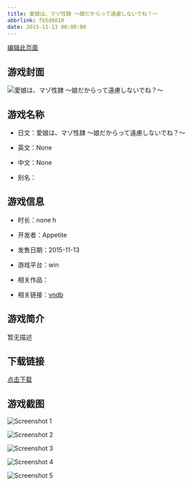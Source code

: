 ```yaml
---
title: 愛娘は、マゾ性隷 ～娘だからって遠慮しないでね？～
abbrlink: fb5d0810
date: 2015-11-13 00:00:00
---
```

[编辑此页面](https://github.com/ACG-3/ADV3-source/blob/main/source/_posts/games/%E6%84%9B%E5%A8%98%E3%81%AF%E3%80%81%E3%83%9E%E3%82%BE%E6%80%A7%E9%9A%B7%20%EF%BD%9E%E5%A8%98%E3%81%A0%E3%81%8B%E3%82%89%E3%81%A3%E3%81%A6%E9%81%A0%E6%85%AE%E3%81%97%E3%81%AA%E3%81%84%E3%81%A7%E3%81%AD%EF%BC%9F%EF%BD%9E.md)

## 游戏封面

![愛娘は、マゾ性隷 ～娘だからって遠慮しないでね？～](https://pan.timero.xyz/d/onedrive/img_lib_001/%E6%84%9B%E5%A8%98%E3%81%AF%E3%80%81%E3%83%9E%E3%82%BE%E6%80%A7%E9%9A%B7%20%EF%BD%9E%E5%A8%98%E3%81%A0%E3%81%8B%E3%82%89%E3%81%A3%E3%81%A6%E9%81%A0%E6%85%AE%E3%81%97%E3%81%AA%E3%81%84%E3%81%A7%E3%81%AD%EF%BC%9F%EF%BD%9E_cover.avif)


## 游戏名称

- 日文：愛娘は、マゾ性隷 ～娘だからって遠慮しないでね？～
- 英文：None
- 中文：None

- 别名：


## 游戏信息

- 时长：none h
- 开发者：Appetite
- 发售日期：2015-11-13
- 游戏平台：win
- 相关作品：

- 相关链接：[vndb](https://vndb.org/v18392)


## 游戏简介

暂无描述


## 下载链接

[点击下载](https://pan.timero.xyz/onedrive/adv_lib_001/%E6%84%9B%E5%A8%98%E3%81%AF%E3%80%81%E3%83%9E%E3%82%BE%E6%80%A7%E9%9A%B7%20%EF%BD%9E%E5%A8%98%E3%81%A0%E3%81%8B%E3%82%89%E3%81%A3%E3%81%A6%E9%81%A0%E6%85%AE%E3%81%97%E3%81%AA%E3%81%84%E3%81%A7%E3%81%AD%EF%BC%9F%EF%BD%9E)


## 游戏截图


![Screenshot 1](https://pan.timero.xyz/d/onedrive/img_lib_001/%E6%84%9B%E5%A8%98%E3%81%AF%E3%80%81%E3%83%9E%E3%82%BE%E6%80%A7%E9%9A%B7%20%EF%BD%9E%E5%A8%98%E3%81%A0%E3%81%8B%E3%82%89%E3%81%A3%E3%81%A6%E9%81%A0%E6%85%AE%E3%81%97%E3%81%AA%E3%81%84%E3%81%A7%E3%81%AD%EF%BC%9F%EF%BD%9E_Screenshot_1.avif)

![Screenshot 2](https://pan.timero.xyz/d/onedrive/img_lib_001/%E6%84%9B%E5%A8%98%E3%81%AF%E3%80%81%E3%83%9E%E3%82%BE%E6%80%A7%E9%9A%B7%20%EF%BD%9E%E5%A8%98%E3%81%A0%E3%81%8B%E3%82%89%E3%81%A3%E3%81%A6%E9%81%A0%E6%85%AE%E3%81%97%E3%81%AA%E3%81%84%E3%81%A7%E3%81%AD%EF%BC%9F%EF%BD%9E_Screenshot_2.avif)

![Screenshot 3](https://pan.timero.xyz/d/onedrive/img_lib_001/%E6%84%9B%E5%A8%98%E3%81%AF%E3%80%81%E3%83%9E%E3%82%BE%E6%80%A7%E9%9A%B7%20%EF%BD%9E%E5%A8%98%E3%81%A0%E3%81%8B%E3%82%89%E3%81%A3%E3%81%A6%E9%81%A0%E6%85%AE%E3%81%97%E3%81%AA%E3%81%84%E3%81%A7%E3%81%AD%EF%BC%9F%EF%BD%9E_Screenshot_3.avif)

![Screenshot 4](https://pan.timero.xyz/d/onedrive/img_lib_001/%E6%84%9B%E5%A8%98%E3%81%AF%E3%80%81%E3%83%9E%E3%82%BE%E6%80%A7%E9%9A%B7%20%EF%BD%9E%E5%A8%98%E3%81%A0%E3%81%8B%E3%82%89%E3%81%A3%E3%81%A6%E9%81%A0%E6%85%AE%E3%81%97%E3%81%AA%E3%81%84%E3%81%A7%E3%81%AD%EF%BC%9F%EF%BD%9E_Screenshot_4.avif)

![Screenshot 5](https://pan.timero.xyz/d/onedrive/img_lib_001/%E6%84%9B%E5%A8%98%E3%81%AF%E3%80%81%E3%83%9E%E3%82%BE%E6%80%A7%E9%9A%B7%20%EF%BD%9E%E5%A8%98%E3%81%A0%E3%81%8B%E3%82%89%E3%81%A3%E3%81%A6%E9%81%A0%E6%85%AE%E3%81%97%E3%81%AA%E3%81%84%E3%81%A7%E3%81%AD%EF%BC%9F%EF%BD%9E_Screenshot_5.avif)

